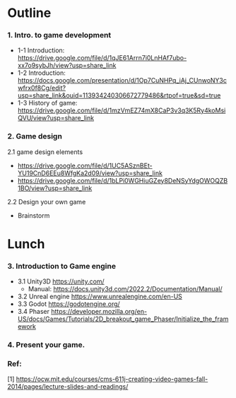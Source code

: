 # Outline
### 1. Intro. to game development
   - 1-1 Introduction: https://drive.google.com/file/d/1qJE61Arrn7i0LnHAf7ubo-xx7o9sybJh/view?usp=share_link
   - 1-2 Introduction: https://docs.google.com/presentation/d/1Op7CuNHPq_iAj_CUnwoNY3cwfrx0f8Cg/edit?usp=share_link&ouid=113934240306672779486&rtpof=true&sd=true
   - 1-3 History of game: https://drive.google.com/file/d/1mzVmEZ74mX8CaP3v3q3K5Ry4koMsiQVU/view?usp=share_link <br/>
   
### 2. Game design <br/>
 2.1 game design elements
   - https://drive.google.com/file/d/1UC5ASznBEt-YU19CnD6EEu8WfgKa2d09/view?usp=share_link
   - https://drive.google.com/file/d/1bLPi0WGHiuGZey8DeNSyYdgOWOQZB1BO/view?usp=share_link </br>
 
 2.2 Design your own game <br/>
   - Brainstorm
 
# Lunch

### 3. Introduction to Game engine <br/>
   - 3.1 Unity3D https://unity.com/
      - Manual: https://docs.unity3d.com/2022.2/Documentation/Manual/
   - 3.2 Unreal engine https://www.unrealengine.com/en-US
   - 3.3 Godot https://godotengine.org/
   - 3.4 Phaser https://developer.mozilla.org/en-US/docs/Games/Tutorials/2D_breakout_game_Phaser/Initialize_the_framework

### 4. Present your game.

### Ref:
[1] https://ocw.mit.edu/courses/cms-611j-creating-video-games-fall-2014/pages/lecture-slides-and-readings/
